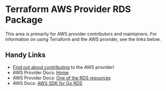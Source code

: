 # Terraform AWS Provider RDS Package

This area is primarily for AWS provider contributors and maintainers. For information on _using_ Terraform and the AWS provider, see the links below.

## Handy Links

* [Find out about contributing](https://hashicorp.github.io/terraform-provider-aws/#contribute) to the AWS provider!
* AWS Provider Docs: [Home](https://registry.terraform.io/providers/hashicorp/aws/latest/docs)
* AWS Provider Docs: [One of the RDS resources](https://registry.terraform.io/providers/hashicorp/aws/latest/docs/resources/rds_cluster)
* AWS Docs: [AWS SDK for Go RDS](https://docs.aws.amazon.com/sdk-for-go/api/service/rds/)
